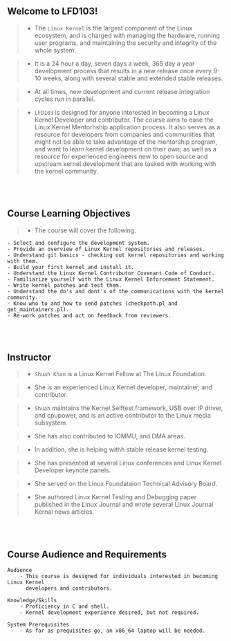 ## Welcome to LFD103!
> - The `Linux Kernel` is the largest component of the Linux ecosystem,
    and is charged with managing the hardware, running user programs, and
    maintaining the security and integrity of the whole system.

> - It is a 24 hour a day, seven days a week, 365 day a year development
    process that results in a new release once every 9-10 weeks, along
    with several stable and extended stable releases.

> - At all times, new development and current release integration cycles
    run in parallel.

> - `LFD103` is designed for anyone interested in becoming a Linux Kernel
    Developer and contributor. The course aims to ease the Linux Kernel
    Mentorhship application process. It also serves as a resource for
    developers from companies and communities that might not be able to
    take advantage of the mentorship program, and want to learn kernel
    development on their own; as well as a resource for experienced
    engineers new to open source and upstream kernel development that are
    tasked with working with the kernel community.

<br />
<br />



## Course Learning Objectives
> - The course will cover the following.

```plaintext
- Select and configure the development system.
- Provide an overview of Linux Kernel repositories and releases.
- Understand git basics - checking out kernel repositories and working with them.
- Build your first kernel and install it.
- Understand the Linux Kernel Contributor Covenant Code of Conduct.
- Familiarize yourself with the Linux Kernel Enforcement Statement.
- Write kernel patches and test them.
- Understand the do's and dont's of the communications with the kernel community.
- Know who to and how to send patches (checkpath.pl and get_maintainers.pl).
- Re-work patches and act on feedback from reviewers.
```

<br />
<br />



## Instructor
> - `Shuah Khan` is a Linux Kernel Fellow at The Linux Foundation.

> - She is an experienced Linux Kernel developer, maintainer, and contributor.

> - `Shuah` maintains the Kernel Selftest framework, USB over IP driver, and cpupower,
    and is an active contributor to the Linux media subsystem.

> - She has also contributed to IOMMU, and DMA areas.

> - In addition, she is helping withh stable release kernel testing.

> - She has presented at several Linux conferences and Linux Kernel Developer keynote
    panels.

> - She served on the Linux Foundataion Technical Advisory Board.

> - She authored Linux Kernel Testing and Debugging paper published in the Linux
    Journal and wrote several Linux Journal Kernal news articles.

<br />
<br />



## Course Audience and Requirements

```plaintext
Audience
    - This course is designed for individuals interested in becoming Linux Kernel
      developers and contributors.

Knowledge/Skills
    - Proficiency in C and shell.
    - Kernel development experience desired, but not required.

System Prerequisites
    - As far as prequisites go, an x86_64 laptop will be needed.
```

